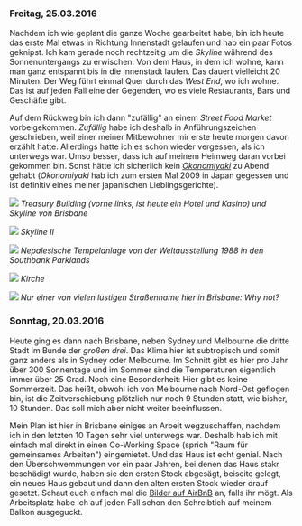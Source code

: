 ### Freitag, 25.03.2016

Nachdem ich wie geplant die ganze Woche gearbeitet habe, bin ich heute das erste Mal etwas in Richtung Innenstadt gelaufen und hab ein paar Fotos geknipst. Ich kam gerade noch rechtzeitig um die *Skyline* während des Sonnenuntergangs zu erwischen. Von dem Haus, in dem ich wohne, kann man ganz entspannt bis in die Innenstadt laufen. Das dauert vielleicht 20 Minuten. Der Weg führt einmal Quer durch das *West End*, wo ich wohne. Das ist auf jeden Fall eine der Gegenden, wo es viele Restaurants, Bars und Geschäfte gibt.

Auf dem Rückweg bin ich dann "zufällig" an einem *Street Food Market* vorbeigekommen. *Zufällig* habe ich deshalb in Anführungszeichen geschrieben, weil einer meiner Mitbewohner mir erste heute morgen davon erzählt hatte. Allerdings hatte ich es schon wieder vergessen, als ich unterwegs war. Umso besser, dass ich auf meinem Heimweg daran vorbei gekommen bin. Sonst hätte ich sicherlich kein [*Okonomiyaki*](https://de.wikipedia.org/wiki/Okonomiyaki) zu Abend gehabt (*Okonomiyaki* hab ich zum ersten Mal 2009 in Japan gegessen und ist definitiv eines meiner japanischen Lieblingsgerichte).

![](https://www.dropbox.com/s/58af3fawcuiz7ka/DSC_0475.jpg?dl=1)
*Treasury Building (vorne links, ist heute ein Hotel und Kasino) und Skyline von Brisbane*

![](https://www.dropbox.com/s/2cmb4oll8626dps/DSC_0478.jpg?dl=1)
*Skyline II*

![](https://www.dropbox.com/s/1b5rhlb3341jmno/DSC_0480.jpg?dl=1)
*Nepalesische Tempelanlage von der Weltausstellung 1988 in den Southbank Parklands*

![](https://www.dropbox.com/s/7blcnmavk9fnjqc/DSC_0499.jpg?dl=1)
*Kirche*

![](https://www.dropbox.com/s/yt7450nv1eb66nr/IMG_0404.jpg?dl=1)
*Nur einer von vielen lustigen Straßenname hier in Brisbane: Why not?*

### Sonntag, 20.03.2016

Heute ging es dann nach Brisbane, neben Sydney und Melbourne die dritte Stadt im Bunde der *großen drei*. Das Klima hier ist subtropisch und somit ganz anders als in Sydney oder Melbourne. Im Schnitt gibt es hier pro Jahr über 300 Sonnentage und im Sommer sind die Temperaturen eigentlich immer über 25 Grad. Noch eine Besonderheit: Hier gibt es keine Sommerzeit. Das heißt, obwohl ich von Melbourne nach Nord-Ost geflogen bin, ist die Zeitverschiebung plötzlich nur noch 9 Stunden statt, wie bisher, 10 Stunden. Das soll mich aber nicht weiter beeinflussen.

Mein Plan ist hier in Brisbane einiges an Arbeit wegzuschaffen, nachdem ich in den letzten 10 Tagen sehr viel unterwegs war. Deshalb hab ich mit einfach mal direkt in einen Co-Working Space (sprich "Raum für gemeinsames Arbeiten") eingemietet. Und das Haus ist echt genial. Nach den Überschwemmungen vor ein paar Jahren, bei denen das Haus stakr beschädigt wurde, haben sie den ersten Stock abgesägt, beiseite gelegt, ein neues Haus gebaut und dann den alten ersten Stock wieder drauf gesetzt. Schaut euch einfach mal die [Bilder auf AirBnB](https://www.airbnb.com.au/rooms/4568686) an, falls ihr mögt. Als Arbeitsplatz habe ich auf jeden Fall schon den Schreibtich auf meinem Balkon ausgeguckt.
